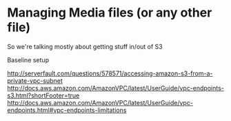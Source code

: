# Managing Media files (or any other file)

So we're talking mostly about getting stuff in/out of S3

Baseline setup

http://serverfault.com/questions/578571/accessing-amazon-s3-from-a-private-vpc-subnet
http://docs.aws.amazon.com/AmazonVPC/latest/UserGuide/vpc-endpoints-s3.html?shortFooter=true
http://docs.aws.amazon.com/AmazonVPC/latest/UserGuide/vpc-endpoints.html#vpc-endpoints-limitations

